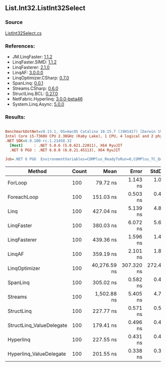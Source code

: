 ﻿## List.Int32.ListInt32Select

### Source
[ListInt32Select.cs](../LinqBenchmarks/List/Int32/ListInt32Select.cs)

### References:
- JM.LinqFaster: [1.1.2](https://www.nuget.org/packages/JM.LinqFaster/1.1.2)
- LinqFaster.SIMD: [1.1.2](https://www.nuget.org/packages/LinqFaster.SIMD/1.0.3)
- LinqFasterer: [2.1.0](https://www.nuget.org/packages/LinqFasterer/2.1.0)
- LinqAF: [3.0.0.0](https://www.nuget.org/packages/LinqAF/3.0.0.0)
- LinqOptimizer.CSharp: [0.7.0](https://www.nuget.org/packages/LinqOptimizer.CSharp/0.7.0)
- SpanLinq: [0.0.1](https://www.nuget.org/packages/SpanLinq/0.0.1)
- Streams.CSharp: [0.6.0](https://www.nuget.org/packages/Streams.CSharp/0.6.0)
- StructLinq.BCL: [0.27.0](https://www.nuget.org/packages/StructLinq/0.27.0)
- NetFabric.Hyperlinq: [3.0.0-beta46](https://www.nuget.org/packages/NetFabric.Hyperlinq/3.0.0-beta46)
- System.Linq.Async: [5.0.0](https://www.nuget.org/packages/System.Linq.Async/5.0.0)

### Results:
``` ini

BenchmarkDotNet=v0.13.1, OS=macOS Catalina 10.15.7 (19H1417) [Darwin 19.6.0]
Intel Core i5-7360U CPU 2.30GHz (Kaby Lake), 1 CPU, 4 logical and 2 physical cores
.NET SDK=6.0.100-rc.1.21458.32
  [Host]     : .NET 5.0.6 (5.0.621.22011), X64 RyuJIT
  .NET 6 PGO : .NET 6.0.0 (6.0.21.45113), X64 RyuJIT

Job=.NET 6 PGO  EnvironmentVariables=COMPlus_ReadyToRun=0,COMPlus_TC_QuickJitForLoops=1,COMPlus_TieredPGO=1  Runtime=.NET 6.0  

```
|                   Method | Count |         Mean |      Error |     StdDev |          Ratio | RatioSD |   Gen 0 | Allocated |
|------------------------- |------ |-------------:|-----------:|-----------:|---------------:|--------:|--------:|----------:|
|                  ForLoop |   100 |     79.72 ns |   1.143 ns |   1.069 ns |       baseline |         |       - |         - |
|              ForeachLoop |   100 |    151.03 ns |   0.503 ns |   0.471 ns |   1.89x slower |   0.03x |       - |         - |
|                     Linq |   100 |    427.04 ns |   5.139 ns |   4.807 ns |   5.36x slower |   0.11x |  0.0343 |      72 B |
|               LinqFaster |   100 |    380.03 ns |   6.072 ns |   5.680 ns |   4.77x slower |   0.11x |  0.2179 |     456 B |
|             LinqFasterer |   100 |    439.36 ns |   1.596 ns |   1.493 ns |   5.51x slower |   0.07x |  0.4206 |     880 B |
|                   LinqAF |   100 |    359.19 ns |   2.101 ns |   1.862 ns |   4.50x slower |   0.07x |       - |         - |
|            LinqOptimizer |   100 | 40,276.59 ns | 307.320 ns | 272.431 ns | 505.00x slower |   8.35x | 13.4277 |  28,183 B |
|                 SpanLinq |   100 |    305.02 ns |   0.582 ns |   0.486 ns |   3.83x slower |   0.05x |       - |         - |
|                  Streams |   100 |  1,502.88 ns |   5.405 ns |   4.792 ns |  18.84x slower |   0.28x |  0.2899 |     608 B |
|               StructLinq |   100 |    227.77 ns |   0.571 ns |   0.506 ns |   2.86x slower |   0.04x |  0.0153 |      32 B |
| StructLinq_ValueDelegate |   100 |    179.41 ns |   0.496 ns |   0.440 ns |   2.25x slower |   0.03x |       - |         - |
|                Hyperlinq |   100 |    227.55 ns |   0.431 ns |   0.403 ns |   2.85x slower |   0.04x |       - |         - |
|  Hyperlinq_ValueDelegate |   100 |    201.55 ns |   0.338 ns |   0.317 ns |   2.53x slower |   0.04x |       - |         - |

